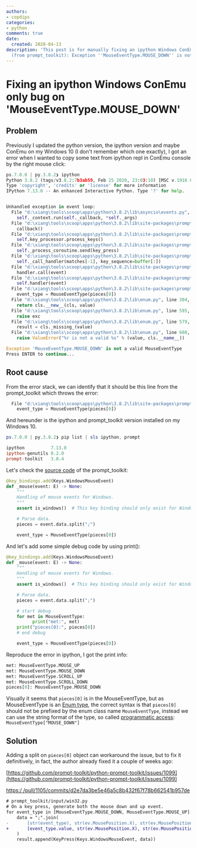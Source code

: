 ```yaml
---
authors:
- copdips
categories:
- python
comments: true
date:
  created: 2020-04-13
description: 'This post is for manually fixing an ipython Windows ConEmu only bug
  (from prompt_toolkit): Exception ''MouseEventType.MOUSE_DOWN'' is not a valid MouseEventType'
---
```


# Fixing an ipython Windows ConEmu only bug on 'MouseEventType.MOUSE_DOWN'

## Problem

Previously I updated the python version, the ipython version and maybe ConEmu on my Windows 10 (I don't remember which one exactly), I got an error when I wanted to copy some text from ipython repl in ConEmu console by the right mouse click:

```python
ps.7.0.0 | py.3.8.2❯ ipython
Python 3.8.2 (tags/v3.8.2:7b3ab59, Feb 25 2020, 23:03:10) [MSC v.1916 64 bit (AMD64)]
Type 'copyright', 'credits' or 'license' for more information
IPython 7.13.0 -- An enhanced Interactive Python. Type '?' for help.


Unhandled exception in event loop:
  File "d:\xiang\tools\scoop\apps\python\3.8.2\lib\asyncio\events.py", line 81, in _run
    self._context.run(self._callback, *self._args)
  File "d:\xiang\tools\scoop\apps\python\3.8.2\lib\site-packages\prompt_toolkit\input\win32.py", line 512, in ready
    callback()
  File "d:\xiang\tools\scoop\apps\python\3.8.2\lib\site-packages\prompt_toolkit\application\application.py", line 653, in read_from_input
    self.key_processor.process_keys()
  File "d:\xiang\tools\scoop\apps\python\3.8.2\lib\site-packages\prompt_toolkit\key_binding\key_processor.py", line 274, in process_keys
    self._process_coroutine.send(key_press)
  File "d:\xiang\tools\scoop\apps\python\3.8.2\lib\site-packages\prompt_toolkit\key_binding\key_processor.py", line 186, in _process
    self._call_handler(matches[-1], key_sequence=buffer[:])
  File "d:\xiang\tools\scoop\apps\python\3.8.2\lib\site-packages\prompt_toolkit\key_binding\key_processor.py", line 329, in _call_handler
    handler.call(event)
  File "d:\xiang\tools\scoop\apps\python\3.8.2\lib\site-packages\prompt_toolkit\key_binding\key_bindings.py", line 101, in call
    self.handler(event)
  File "d:\xiang\tools\scoop\apps\python\3.8.2\lib\site-packages\prompt_toolkit\key_binding\bindings\mouse.py", line 128, in _mouse
    event_type = MouseEventType(pieces[0])
  File "d:\xiang\tools\scoop\apps\python\3.8.2\lib\enum.py", line 304, in __call__
    return cls.__new__(cls, value)
  File "d:\xiang\tools\scoop\apps\python\3.8.2\lib\enum.py", line 595, in __new__
    raise exc
  File "d:\xiang\tools\scoop\apps\python\3.8.2\lib\enum.py", line 579, in __new__
    result = cls._missing_(value)
  File "d:\xiang\tools\scoop\apps\python\3.8.2\lib\enum.py", line 608, in _missing_
    raise ValueError("%r is not a valid %s" % (value, cls.__name__))

Exception 'MouseEventType.MOUSE_DOWN' is not a valid MouseEventType
Press ENTER to continue...
```

## Root cause

From the error stack, we can identify that it should be this line from the prompt_toolkit which throws the error:

```python
  File "d:\xiang\tools\scoop\apps\python\3.8.2\lib\site-packages\prompt_toolkit\key_binding\bindings\mouse.py", line 128, in _mouse
    event_type = MouseEventType(pieces[0])
```

And hereunder is the ipython and prompt_toolkit version installed on my Windows 10.

```powershell
ps.7.0.0 | py.3.8.2❯ pip list | sls ipython, prompt

ipython          7.13.0
ipython-genutils 0.2.0
prompt-toolkit   3.0.4
```

Let's check the [source code](https://github.com/prompt-toolkit/python-prompt-toolkit/blob/dcc7adf0d5bcd0fd9db32ade713caaa56edbf757/prompt_toolkit/key_binding/bindings/mouse.py#L126) of the prompt_toolkit:

```python
@key_bindings.add(Keys.WindowsMouseEvent)
def _mouse(event: E) -> None:
    """
    Handling of mouse events for Windows.
    """
    assert is_windows()  # This key binding should only exist for Windows.

    # Parse data.
    pieces = event.data.split(";")

    event_type = MouseEventType(pieces[0])
```

And let's add some simple debug code by using print():

```python
@key_bindings.add(Keys.WindowsMouseEvent)
def _mouse(event: E) -> None:
    """
    Handling of mouse events for Windows.
    """
    assert is_windows()  # This key binding should only exist for Windows.

    # Parse data.
    pieces = event.data.split(";")

    # start debug
    for met in MouseEventType:
          print("met:", met)
    print("pieces[0]:", pieces[0])
    # end debug

    event_type = MouseEventType(pieces[0])
```

Reproduce the error in ipython, I got the print info:

```python
met: MouseEventType.MOUSE_UP
met: MouseEventType.MOUSE_DOWN
met: MouseEventType.SCROLL_UP
met: MouseEventType.SCROLL_DOWN
pieces[0]: MouseEventType.MOUSE_DOWN
```

Visually it seems that `pieces[0]` is in the MouseEventType, but as MouseEventType is an [Enum type](https://docs.python.org/3.8/library/enum.html), the correct syntax is that `pieces[0]` should not be prefixed by the enum class name `MouseEventType`, instead we can use the string format of the type, so called [programmatic access](https://docs.python.org/3.8/library/enum.html#programmatic-access-to-enumeration-members-and-their-attributes): `MouseEventType["MOUSE_DOWN"]`

## Solution

Adding a split on `pieces[0]` object can workaround the issue, but to fix it definitively, in fact, the author already fixed it a couple of weeks ago:

[https://github.com/prompt-toolkit/python-prompt-toolkit/issues/1099](https://github.com/prompt-toolkit/python-prompt-toolkit/issues/1099)

[https:/
/pull/1105/commits/d2e7da3be5e46a5c8b432f67f78b662541b957de](https://github.com/prompt-toolkit/python-prompt-toolkit/pull/1105/commits/d2e7da3be5e46a5c8b432f67f78b662541b957de)

```diff
# prompt_toolkit/input/win32.py
# On a key press, generate both the mouse down and up event.
for event_type in [MouseEventType.MOUSE_DOWN, MouseEventType.MOUSE_UP]:
    data = ";".join(
-       [str(event_type), str(ev.MousePosition.X), str(ev.MousePosition.Y)]
+       [event_type.value, str(ev.MousePosition.X), str(ev.MousePosition.Y)]
    )
    result.append(KeyPress(Keys.WindowsMouseEvent, data))
```
